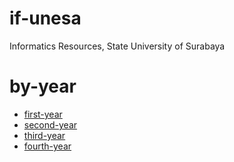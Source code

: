 # if-unesa
Informatics Resources, State University of Surabaya

# by-year
- [first-year](first-year/README.md)
- [second-year](second-year/README.md)
- [third-year](third-year/README.md)
- [fourth-year](fourth-year/README.md)
